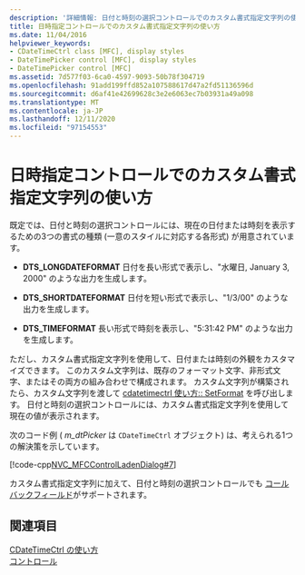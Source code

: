 ```yaml
---
description: '詳細情報: 日付と時刻の選択コントロールでのカスタム書式指定文字列の使用'
title: 日時指定コントロールでのカスタム書式指定文字列の使い方
ms.date: 11/04/2016
helpviewer_keywords:
- CDateTimeCtrl class [MFC], display styles
- DateTimePicker control [MFC], display styles
- DateTimePicker control [MFC]
ms.assetid: 7d577f03-6ca0-4597-9093-50b78f304719
ms.openlocfilehash: 91add199ffd852a107588617d47a2fd51136596d
ms.sourcegitcommit: d6af41e42699628c3e2e6063ec7b03931a49a098
ms.translationtype: MT
ms.contentlocale: ja-JP
ms.lasthandoff: 12/11/2020
ms.locfileid: "97154553"
---
```

# <a name="using-custom-format-strings-in-a-date-and-time-picker-control"></a>日時指定コントロールでのカスタム書式指定文字列の使い方

既定では、日付と時刻の選択コントロールには、現在の日付または時刻を表示するための3つの書式の種類 (一意のスタイルに対応する各形式) が用意されています。

- **DTS_LONGDATEFORMAT** 日付を長い形式で表示し、"水曜日, January 3, 2000" のような出力を生成します。

- **DTS_SHORTDATEFORMAT** 日付を短い形式で表示し、"1/3/00" のような出力を生成します。

- **DTS_TIMEFORMAT** 長い形式で時刻を表示し、"5:31:42 PM" のような出力を生成します。

ただし、カスタム書式指定文字列を使用して、日付または時刻の外観をカスタマイズできます。 このカスタム文字列は、既存のフォーマット文字、非形式文字、またはその両方の組み合わせで構成されます。 カスタム文字列が構築されたら、カスタム文字列を渡して [cdatetimectrl 使い方:: SetFormat](../mfc/reference/cdatetimectrl-class.md#setformat) を呼び出します。 日付と時刻の選択コントロールには、カスタム書式指定文字列を使用して現在の値が表示されます。

次のコード例 ( *m_dtPicker* は `CDateTimeCtrl` オブジェクト) は、考えられる1つの解決策を示しています。

[!code-cpp[NVC_MFCControlLadenDialog#7](../mfc/codesnippet/cpp/using-custom-format-strings-in-a-date-and-time-picker-control_1.cpp)]

カスタム書式指定文字列に加えて、日付と時刻の選択コントロールでも [コールバックフィールド](../mfc/using-callback-fields-in-a-date-and-time-picker-control.md)がサポートされます。

## <a name="see-also"></a>関連項目

[CDateTimeCtrl の使い方](../mfc/using-cdatetimectrl.md)<br/>
[コントロール](../mfc/controls-mfc.md)
